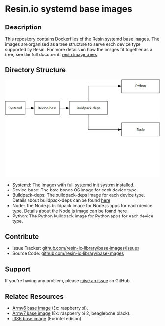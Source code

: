 # Resin.io systemd base images

## Description
This repository contains Dockerfiles of the Resin systemd base images. The images are organised as a tree structure to serve each device type supported by Resin. For more details on how the images fit together as a tree, see the full document: [resin image trees][resin-image-trees]

## Directory Structure

![Directory Structure Diagram](/img/dir_order.jpg)

* Systemd: The images with full systemd init system installed.
* Device-base: The bare bones OS image for each device type.
* Buildpack-deps: The buildpack-deps image for each device type. Details about buildpack-deps can be found [here][resin-buildpack-deps-link]
* Node: The Node.js buildpack image for Node.js apps for each device type. Details about the Node.js image can be found [here][resin-node-link]
* Python: The Python buildpack image for Python apps for each device type.

## Contribute

- Issue Tracker: [github.com/resin-io-library/base-images/issues][issue-tracker]
- Source Code: [github.com/resin-io-library/base-images][source-code]

## Support

If you're having any problem, please [raise an issue][issue-tracker] on GitHub.

## Related Resources

* [Armv6 base image][rpi-raspbian] (Ex: raspberry pi).
* [Armv7 base image][armv7-debian] (Ex: raspberry pi 2, beaglebone black).
* [i386 base image][i386-debian] (Ex: intel edison).

[resin-image-trees]:http://docs.resin.io/#/pages/configuration/resin-image-trees.md
[resin-buildpack-deps-link]:http://docs.resin.io/#/pages/configuration/resin-base-images.md#buildpack-deps
[resin-node-link]:http://docs.resin.io/#/pages/configuration/resin-base-images.md#node
[source-code]:https://github.com/resin-io-library/base-images
[issue-tracker]:https://github.com/resin-io-library/base-images/issues
[i386-debian]:https://github.com/resin-io-library/resin-i386-debian
[armv7-debian]:https://github.com/resin-io-library/resin-armhfv7-debian
[rpi-raspbian]:https://github.com/resin-io-library/resin-rpi-raspbian
